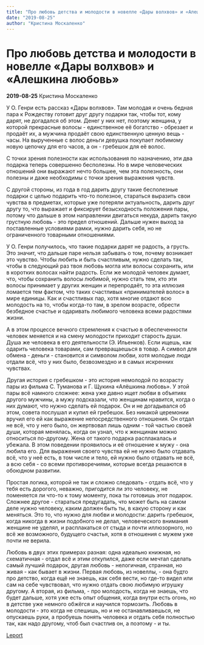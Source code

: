 ```yaml
---
title: "Про любовь детства и молодости в новелле «Дары волхвов» и «Алешкина любовь»"
date: "2019-08-25"
author: "Кристина Москаленко"
---
```


# Про любовь детства и молодости в новелле «Дары волхвов» и «Алешкина любовь»

**2019-08-25** Кристина Москаленко

У О. Генри есть рассказ «Дары волхвов». Там молодая и очень бедная пара к Рождеству готовит друг другу подарки так, чтобы тот, кому дарят, не догадался об этом. Денег у них нет, поэтому женщина, у которой прекрасные волосы - единственное её богатство - обрезает и продаёт их, а мужчина продаёт свою единственную ценную вещь - часы. На вырученные с волос деньги девушка покупает любимому новую цепочку для его часов, а он - гребешок для её волос.

С точки зрения полезности как использования по назначению, эти два подарка теперь совершенно бесполезны. Но в мире человеческих отношений они выражают нечто большее, чем эта полезность, они полезны и даже необходимы с точки зрения выражения чувств.

С другой стороны, из года в год дарить другу такие бесполезные подарки с целью подарить что-то полезное, стараться выразить свои чувства в предметах, которые уже потеряли актуальность, дарить друг другу то, что выражает и фиксирует безысходность положения пары, потому что дальше в этом направлении двигаться некуда, дарить такую грустную любовь - это предел отношений. Дальше нужен выход за поставленные условиями рамки, нужно дарить себя, но не ограниченного товарными отношениями.

У О. Генри получилось, что такие подарки дарят не радость, а грусть. Это значит, что дальше паре нельзя забывать о том, почему возникает это чувство. Чтобы любить и быть счастливым, нужно сделать так, чтобы в следующий раз твоя любовь могла или волосы сохранить, или в коротких волосах найти радость. Если же молодой человек думает, что, чтобы сохранить волосы любимой, нужно стать тем, кто эти волосы принимает у других женщин и перепродаёт, то эта иллюзия ломается тем фактом, что таких счастливых «принимателей волос» в мире единицы. Как и счастливых пар, хотя многие отдают всю молодость на то, чтобы когда-то там, в зрелом возрасте, обрести безбедное счастье и одаривать любимого человека всеми радостями жизни.

А в этом процессе вечного стремления к счастью в обеспеченности человек меняется и на смену молодости приходит старость души. Душа же человека в его деятельности (Э. Ильенков). Если ищешь, как одарить человека товарами, сам превращаешься в товар. А символ для обмена - деньги - становится и символом любви, хотя молодые люди отдали всё, что у них было, безвозмездно и в самых искренних чувствах.

Другая история с гребешком - это история немолодой по возрасту пары из фильма С. Туманова и Г. Щукина «Алёшкина любовь». У этой пары всё намного сложнее: жена уже давно ищет любви в объятиях другого мужчины, а мужу подсказали, что женщинам нравится, когда о них думают, что нужно сделать ей подарок. Он и не догадывался об этом, совета послушал и купил ей гребешок. Без никакой церемонии вручил его ей как выражение непосредственного отношения. Он отдал не всё, что у него было, он жертвовал лишь одним - той частью своей души, которая менялась, когда он узнал, что к женщинам можно относиться по-другому. Жена от такого подарка расплакалась и убежала. В этом поведении проявилось и её отношение к мужу - она любила его. Для выражения своего чувства ей не нужно было отдавать всё, что у неё есть, в том числе и тело, ей нужно было отдавать не всё, а всю себя - со всеми противоречиями, которые всегда решаются в обоюдном развитии.

Простая логика, которой не так и сложно следовать - отдать всё, что у тебя есть дорогого, неважно, пригодится ли это человеку, не поменяется ли что-то к тому моменту, пока ты готовишь этот подарок. Сложнее другое - стараться предугадать, что может быть на самом деле нужно человеку, каким должен быть ты, в какую сторону и как меняться. Это то, что нужно для любви и молодости: дарить гребешок, когда никогда в жизни подобного не делал, человеческого внимания женщине не уделял, и расплакаться от стыда и почти иллюзорного, но всё же возможного, будущего счастья, хотя в отношения с мужем уже почти не верила.

Любовь в двух этих примерах разная: одна идеально книжная, но схематичная - отдал всё и этим откупился, даже если мечтал сделать самый лучший подарок, другая любовь - нелогичная, странная, но живая - как бывает в жизни. Первая любовь, из новеллы, - она будто про детство, когда ещё не знаешь, как себя вести, но где-то видел или сам на себе чувствовал, что нужно отдать свою любимую игрушку другому. А вторая, из фильма, - про молодость, когда не знаешь, что будет дальше, хотя уже есть опыт общения, когда внутри есть огонь, но в детстве уже немного обжёгся и научился тормозить. Любовь в молодости - это когда не спешишь, но и не останавливаешься, не опускаешь руки, а пробуешь понять человека и отдать себя полностью так, как надо другому, чтоб был счастлив он, а поэтому - и ты.

[Leport](http://www.leport.com.ua/pro-lyubov-detstva-y-molodosty-v-novelle-dary-volhvov-y-fylme-alyoshkyna-lyubov/)